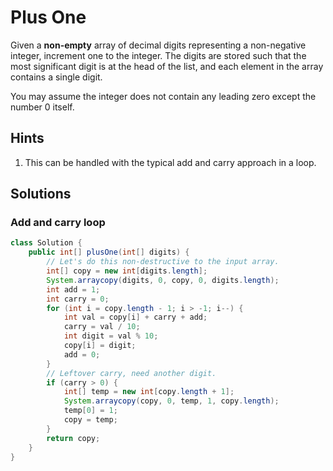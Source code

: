 # Plus One

Given a **non-empty** array of decimal digits representing a non-negative
integer, increment one to the integer. The digits are stored such that the most
significant digit is at the head of the list, and each element in the array
contains a single digit.

You may assume the integer does not contain any leading zero except the number
0 itself.

## Hints

1. This can be handled with the typical add and carry approach in a loop.

## Solutions

### Add and carry loop

```java
class Solution {
    public int[] plusOne(int[] digits) {
        // Let's do this non-destructive to the input array.
        int[] copy = new int[digits.length];
        System.arraycopy(digits, 0, copy, 0, digits.length);
        int add = 1;
        int carry = 0;
        for (int i = copy.length - 1; i > -1; i--) {
            int val = copy[i] + carry + add;
            carry = val / 10;
            int digit = val % 10;
            copy[i] = digit;
            add = 0;
        }
        // Leftover carry, need another digit.
        if (carry > 0) {
            int[] temp = new int[copy.length + 1];
            System.arraycopy(copy, 0, temp, 1, copy.length);
            temp[0] = 1;
            copy = temp;
        }
        return copy;
    }
}
```
